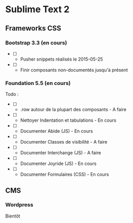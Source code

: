 # Sublime Text 2

## Frameworks CSS 

### Bootstrap 3.3 (en cours)
*[ ] - Pusher snippets réalisés le 2015-05-25
*[ ] - Finir composants non-documentés jusqu'à présent

### Foundation 5.5 (en cours)

Todo : 
*[ ] - .row autour de la plupart des composants      - A faire
*[ ] - Nettoyer Indentation et tabulations           - En cours
*[ ] - Documenter Abide (JS)                         - En cours
*[ ] - Documenter Classes de visibilité              - A faire
*[ ] - Documenter Interchange (JS)                   - A faire
*[ ] - Documenter Joyride (JS)                       - En cours
*[ ] - Documenter Formulaires (CSS)                  - En cours


## CMS

### Wordpress

Bientôt
